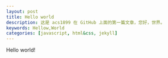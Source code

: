 ```yaml
---
layout: post
title: Hello world
description: 这是 acs1899 在 GitHub 上面的第一篇文章，您好，世界。
keywords: Hellow,World
categories: [javascript, html&css, jekyll]
---
```


Hello world!

